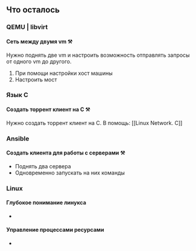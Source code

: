 ## Что осталось

### QEMU | libvirt 
#### Сеть между двумя vm ⚒️
Нужно поднять две vm и настроить возможность отправлять запросы от одного vm до другого.
1. При помощи настройки хост машины
2. Настроить мост
### Язык C
#### Создать торрент клиент на C ⚒️
Нужно создать торрент клиент на C.
В помощь: [[Linux Network. C]]
### Ansible
#### Создать клиента для работы с серверами ⚒️
- Поднять два сервера
- Одновременно запускать на них команды
### Linux
#### Глубокое понимание линукса
-
#### Управление процессами ресурсами
-